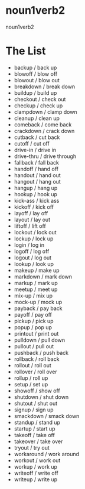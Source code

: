 noun1verb2
==========

noun1verb2

# The List

* backup / back up
* blowoff / blow off
* blowout / blow out
* breakdown / break down
* buildup / build up
* checkout / check out
* checkup / check up
* clampdown / clamp down
* cleanup / clean up
* comeback / come back
* crackdown / crack down
* cutback / cut back
* cutoff / cut off
* drive-in / drive in
* drive-thru / drive through
* fallback / fall back
* handoff / hand off
* handout / hand out
* hangout / hang out
* hangup / hang up
* hookup / hook up
* kick-ass / kick ass
* kickoff / kick off
* layoff / lay off
* layout / lay out
* liftoff / lift off
* lockout / lock out
* lockup / lock up
* login / log in
* logoff / log off
* logout / log out
* lookup / look up
* makeup / make up
* markdown / mark down
* markup / mark up
* meetup / meet up
* mix-up / mix up
* mock-up / mock up
* payback / pay back
* payoff / pay off
* pickup / pick up
* popup / pop up
* printout / print out
* pulldown / pull down
* pullout / pull out
* pushback / push back
* rollback / roll back
* rollout / roll out
* rollover / roll over
* rollup / roll up
* setup / set up
* showoff / show off
* shutdown / shut down
* shutout / shut out
* signup / sign up
* smackdown / smack down
* standup / stand up
* startup / start up
* takeoff / take off
* takeover / take over
* tryout / try out
* workaround / work around
* workout / work out
* workup / work up
* writeoff / write off
* writeup / write up
